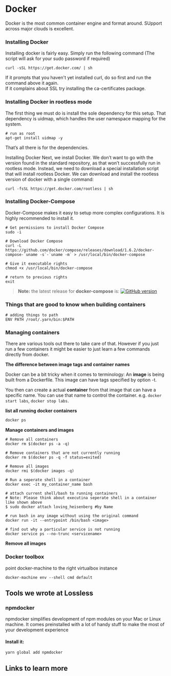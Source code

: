 # Docker
Docker is the most common container engine and format around. SUpport across major clouds is excellent.

### Installing Docker
Installing docker is fairly easy. Simply run the following command
(The script will ask for your sudo password if required)

```shell
curl -sSL https://get.docker.com/ | sh
```

If it prompts that you haven't yet installed curl, do so first and run the command above it again.  
If it complains about SSL try installing the ca-certificates package.

### Installing Docker in rootless mode
The first thing we must do is install the sole dependency for this setup. That dependency is uidmap, which handles the user namespace mapping for the system.

```shell
# run as root
apt-get install uidmap -y
```

That’s all there is for the dependencies.

Installing Docker
Next, we install Docker. We don’t want to go with the version found in the standard repository, as that won’t successfully run in rootless mode. Instead, we need to download a special installation script that will install rootless Docker. We can download and install the rootless version of docker with a single command:

```shell
curl -fsSL https://get.docker.com/rootless | sh
```

### Installing Docker-Compose

Docker-Compose makes it easy to setup more complex configurations. It is highly recommended to install it.

```shell
# Get permissions to install Docker Compose
sudo -i

# Download Docker Compose
curl -L https://github.com/docker/compose/releases/download/1.6.2/docker-compose-`uname -s`-`uname -m` > /usr/local/bin/docker-compose

# Give it executable rights
chmod +x /usr/local/bin/docker-compose

# return to previous rights
exit
```

> **Note:** the latest release for **docker-compose** is: [![GitHub version](https://badge.fury.io/gh/docker%2Fcompose.svg)](https://badge.fury.io/gh/docker%2Fcompose)

### Things that are good to know when building containers

```shell
# adding things to path
ENV PATH /root/.yarn/bin:$PATH
```

### Managing containers
There are various tools out there to take care of that. However if you just run a few containers it might be easier to just learn a few commands directly from docker.

**The difference between image tags and container names**

Docker can be a bit tricky when it comes to terminology: An **image** is being built from a Dockerfile. This image can have tags specified by option -t.

You then can create a actual **container** from that image that can have a specific name. You can use that name to control the container. e.g. `docker start labs`, `docker stop labs`.

**list all running docker containers**

```sh
docker ps
```

**Manage containers and images**

```shell
# Remove all containers
docker rm $(docker ps -a -q)

# Remove containers that are not currently running
docker rm $(docker ps -q -f status=exited)

# Remove all images
docker rmi $(docker images -q)

# Run a seperate shell in a container
docker exec -it my_container_name bash

# attach current shell/bash to running containers
# Note: Please think about executina seperate shell in a container like shown above
$ sudo docker attach loving_heisenberg #by Name

# run bash in any image without using the original command
docker run -it --entrypoint /bin/bash <image>

# find out why a particular service is not running
docker service ps --no-trunc <servicename>
```

**Remove all images**

### Docker toolbox
point docker-machine to the right virtualbox instance

```shell
docker-machine env --shell cmd default
```

## Tools we wrote at Lossless

### npmdocker
npmdocker simplifies development of npm modules on your Mac or Linux machine.
It comes preinstalled with a lot of handy stuff to make the most of your development experience

#### Install it:

```shell
yarn global add npmdocker
```

## Links to learn more
